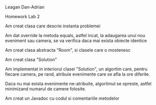 Leagan Dan-Adrian

Homework Lab 2

Am creat clasa care descrie instanta problemei

Am dat override la metoda equals, astfel incat, la adaugarea unui nou eveniment sau camera, se va verifica daca mai exista obiecte identice

Am creat clasa abstracta "Room", si clasele care o mostenesc

Am creat clasa "Solution"

Am implementat in interiorul clasei "Solution", un algortim care, pentru fiecare camera, pe rand, atribuie evenimente care se afla la ore diferite.

Daca nu mai exista evenimente ne-atribuite, algoritmul se opreste, astfel minimizand numarul de camere folosite.

Am creat un Javadoc cu codul si comentariile metodelor
